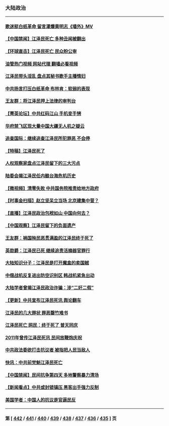 ### 大陆政治
---
#### [歌迷挺白纸革命 留言灌爆黄明志《墙外》MV](../../pages/ncid277/n13876262.md?12010845) 
#### [【中国禁闻】江泽民死亡 多种丑闻被翻出](../../pages/ncid277/n13876321.md?12010845) 
#### [【环球直击】江泽民死亡 民众盼公审](../../pages/ncid277/n13876334.md?12010845) 
#### [油管热门视频 网站代理 翻墙必看视频](http://138.2.39.72:81/youtube.html?epic-marker?12010845)
#### [江泽民带头淫乱 盘点其秘书歌手主播情妇](../../pages/ncid277/n13876264.md?12010845) 
#### [中共扬言打压白纸革命 布林肯：软弱的表现](../../pages/ncid277/n13876302.md?12010845) 
#### [王友群：将江泽民押上法律的审判台](../../pages/ncid277/n13876329.md?12010845) 
#### [【菁英论坛】中共红码江山 手机变手铐](../../pages/ncid277/n13876292.md?12010845) 
#### [华府禁飞区现大量中国大疆无人机之疑云](../../pages/ncid277/n13876273.md?12010845) 
#### [追查国际：继续追查江泽民所犯罪恶 不会停](../../pages/ncid277/n13876304.md?12010845) 
#### [【特稿】江泽民死了](../../pages/ncid277/n13876300.md?12010845) 
#### [人权观察家盘点江泽民留下的三大污点](../../pages/ncid277/n13876227.md?12010845) 
#### [陆委会揭江泽民任内酿台海危机历史](../../pages/ncid277/n13876196.md?12010845) 
#### [【微视频】清零失败 中共国务院推责给地方政府](../../pages/ncid277/n13876084.md?12010845) 
#### [【时事金扫描】赵立坚呆立当场 北京建集中营？](../../pages/ncid277/n13876191.md?12010845) 
#### [【直播】江泽民政治包袱如山 中国向何去？](../../pages/ncid277/n13876226.md?12010845) 
#### [【中国观察】江泽民留下的负面遗产](../../pages/ncid277/n13876194.md?12010845) 
#### [王友群：祸国殃民恶贯满盈的江泽民终于死了](../../pages/ncid277/n13876096.md?12010845) 
#### [英勋爵：江泽民已死 继续追责活摘器官罪行](../../pages/ncid277/n13876197.md?12010845) 
#### [大陆知识分子：江泽民是打开魔盒的卖国贼](../../pages/ncid277/n13876056.md?12010845) 
#### [中俄战机反复进出防空识别区 韩战机紧急出动](../../pages/ncid277/n13876063.md?12010845) 
#### [大陆学者曾揭江泽民政治诈骗：涉“二奸二假”](../../pages/ncid277/n13876045.md?12010845) 
#### [【更新】中共宣布江泽民死讯 舆论翻车](../../pages/ncid277/n13876029.md?12010845) 
#### [江泽民的几大罪状 罪恶罄竹难书](../../pages/ncid277/n13876017.md?12010845) 
#### [江泽民死亡 网民：终于死了 普天同庆](../../pages/ncid277/n13875982.md?12010845) 
#### [2011年曾传江泽民死讯 民间放鞭炮庆祝](../../pages/ncid277/n13876008.md?12010845) 
#### [中共政法委欲打击抗议者 被指把人民当敌人](../../pages/ncid277/n13875921.md?12010845) 
#### [快讯：中共前党魁江泽民死亡](../../pages/ncid277/n13875999.md?12010845) 
#### [【中国禁闻】民间抗争第四天 多地警察暴力清场](../../pages/ncid277/n13875623.md?12010845) 
#### [【新闻看点】中共或封锁镇压 黑客出手强力反制](../../pages/ncid277/n13875658.md?12010845) 
#### [美国学者：中国人的抗议是官逼民反](../../pages/ncid277/n13875852.md?12010845) 

---
#### 第 [ [442](./442.md?12010845) / [441](./441.md?12010845) / [440](./440.md?12010845) / [439](./439.md?12010845) / [438](./438.md?12010845) / [437](./437.md?12010845) / [436](./436.md?12010845) / [435](./435.md?12010845) ] 页
